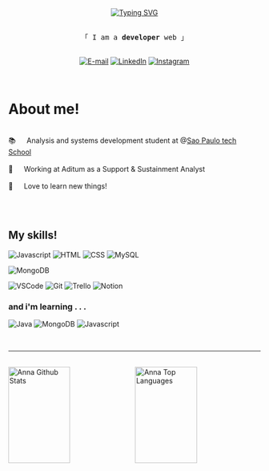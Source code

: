 <!-- Intro  -->
<div align=center>
  <a href="https://git.io/typing-svg"><img src="https://readme-typing-svg.herokuapp.com?font=Fira+Code&weight=600&duration=4500&pause=1000&color=#0947ab&center=true&vCenter=true&random=false&width=435&lines=%E2%8A%B9+Hello%2C+welcome+to+my+profile!+%E2%99%A1" alt="Typing SVG" /></a>
</div>


<p align="center"> 
  <samp>
    <br>
    「 I am a <b>developer</b> web 」
    <br>
    <br>
  </samp>
</p>

<div align=center>

[![E-mail](https://img.shields.io/badge/-Email-000?style=for-the-badge&logo=microsoft-outlook&logoColor=f48494&color:FFF)](mailto:anna.psmatos2004@gmail.com)
[![LinkedIn](https://img.shields.io/badge/-LinkedIn-000?style=for-the-badge&logo=linkedin&logoColor=f48494&color:FFF)](https://www.linkedin.com/in/annamatos-/)
[![Instagram](https://img.shields.io/badge/-Instagram-000?style=for-the-badge&logo=instagram&logoColor=f48494&color:FFF)](https://www.instagram.com/anna.matoos2/)

</div>

<br />

<!-- About Section -->
 # About me!
 
<p>
  <br />
 📚 &emsp; Analysis and systems development student at @<a target="_blank" href="https://www.sptech.school">Sao Paulo tech School</a> <br/><br/>
 🏬 &emsp; Working at Aditum as a Support & Sustainment Analyst <br/><br/>
 💌 &emsp; Love to learn new things! <br/><br/>

</p>

<br/>

## My skills!

![Javascript](https://img.shields.io/badge/JavaScript-f4bcbc?style=for-the-badge&logo=javascript&logoColor=673c75)
![HTML](https://img.shields.io/badge/HTML5-152e48?style=for-the-badge&logo=html5&logoColor=white)
![CSS](https://img.shields.io/badge/CSS-d74455?&style=for-the-badge&logo=css3&logoColor=white)
![MySQL](https://img.shields.io/badge/MySQL-00000F?style=for-the-badge&logo=mysql&logoColor=white)
<!--![Typescript](https://img.shields.io/badge/Typescript-007acc?style=for-the-badge&labelColor=black&logo=typescript&logoColor=007acc) -->
<!-- ![React Native](https://img.shields.io/badge/React_Native-20232A?style=for-the-badge&logo=react&logoColor=61DAFB) -->
<!-- ![Next.js](https://img.shields.io/badge/next.js-000000?style=for-the-badge&logo=nextdotjs&logoColor=white) -->
<!-- ![Nodejs](https://img.shields.io/badge/Nodejs-3C873A?style=for-the-badge&labelColor=black&logo=node.js&logoColor=3C873A) -->
<!-- ![Express.js](https://img.shields.io/badge/Express.js-000000?style=for-the-badge&logo=express&logoColor=white) -->
![MongoDB](https://img.shields.io/badge/MongoDB-4EA94B?style=for-the-badge&logo=mongodb&logoColor=white)
<!-- ![CSS3](https://img.shields.io/badge/CSS3-1572B6?style=for-the-badge&logo=css3&logoColor=white) -->
<!-- ![SASS Badge](https://img.shields.io/badge/Sass-CC6699?style=for-the-badge&logo=sass&logoColor=white) -->
<!-- ![Ant-Design](https://img.shields.io/badge/AntDesign-0170FE?style=for-the-badge&logo=antdesign&logoColor=white) -->
<!-- ![Tailwind](https://img.shields.io/badge/Tailwind_CSS-092749?style=for-the-badge&logo=tailwindcss&logoColor=06B6D4&labelColor=000000) -->
<!-- ![Bootstrap](https://img.shields.io/badge/Bootstrap-563D7C?style=for-the-badge&logo=bootstrap&logoColor=white) -->
<!-- ![Strapi](https://img.shields.io/badge/strapi-2E7EEA?style=for-the-badge&logo=strapi&logoColor=white) -->
<!-- ![Markdown](https://img.shields.io/badge/Markdown-000000?style=for-the-badge&logo=markdown&logoColor=white)-->
<!-- ![Redux](https://img.shields.io/badge/Redux-593D88?style=for-the-badge&logo=redux&logoColor=white)-->
<!-- ![React Query](https://img.shields.io/badge/-React_Query-FF4154?style=for-the-badge&logo=react%20query&logoColor=white)-->
![VSCode](https://img.shields.io/badge/Visual_Studio-6883d0?style=for-the-badge&logo=visual%20studio&logoColor=white)
![Git](https://img.shields.io/badge/Git-673c75?style=for-the-badge&logo=git&logoColor=white)
![Trello](https://img.shields.io/badge/Trello-0052CC?style=for-the-badge&logo=trello&logoColor=white)
![Notion](https://img.shields.io/badge/Notion-000000?style=for-the-badge&logo=notion&logoColor=white)

### and i'm learning . . .
![Java](https://img.shields.io/badge/Java-333333?style=for-the-badge&logo=openjdk&logoColor=white)
![MongoDB](https://img.shields.io/badge/MongoDB-4EA94B?style=for-the-badge&logo=mongodb&logoColor=white)
![Javascript](https://img.shields.io/badge/JavaScript-f4bcbc?style=for-the-badge&logo=javascript&logoColor=673c75)

<br/>



<hr/>
<br/>

<a> 
  <a href="https://github.com/annamatos"><img alt="Anna Github Stats" src="https://denvercoder1-github-readme-stats.vercel.app/api?username=annamatos&show_icons=true&count_private=true&theme=react&border_color=91215a&bg_color=0D1117&title_color=f48494&icon_color=F8D866" height="192px" width="49.5%"/></a>
  <a href="https://github.com/annamatos"><img alt="Anna Top Languages" src="https://denvercoder1-github-readme-stats.vercel.app/api/top-langs/?username=annamatos&langs_count=8&layout=compact&theme=react&border_color=91215a&bg_color=0D1117&title_color=f48494&icon_color=F8D866" height="192px" width="49.5%"/></a>
  <br/>
</a>
